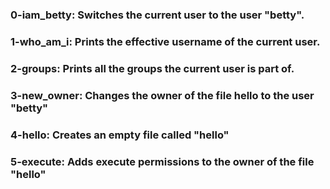 ### 0-iam_betty: Switches the current user to the user "betty".
### 1-who_am_i: Prints the effective username of the current user. 
### 2-groups: Prints all the groups the current user is part of.
### 3-new_owner: Changes the owner of the file hello to the user "betty"
### 4-hello: Creates an empty file called "hello"
### 5-execute: Adds execute permissions to the owner of the file "hello"
